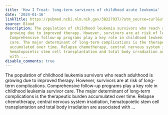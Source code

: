 ```yaml
---
title: 'How I Treat: long-term survivors of childhood acute leukemia'
date: '2024-01-16'
linkTitle: https://pubmed.ncbi.nlm.nih.gov/38227937/?utm_source=curl&utm_medium=rss&utm_campaign=journals&utm_content=7603509&fc=None&ff=20240117170552&v=2.18.0
source: Blood
description: The population of childhood leukemia survivors who reach adulthood is
  growing due to improved therapy. However, survivors are at risk of long-term complications.
  Comprehensive follow-up programs play a key role in childhood leukemia survivor
  care. The major determinant of long-term complications is the therapeutic burden
  accumulated over time. Relapse chemotherapy, central nervous system irradiation,
  hematopoietic stem cell transplantation and total body irradiation are associated
  with ...
disable_comments: true
---
```

The population of childhood leukemia survivors who reach adulthood is growing due to improved therapy. However, survivors are at risk of long-term complications. Comprehensive follow-up programs play a key role in childhood leukemia survivor care. The major determinant of long-term complications is the therapeutic burden accumulated over time. Relapse chemotherapy, central nervous system irradiation, hematopoietic stem cell transplantation and total body irradiation are associated with ...